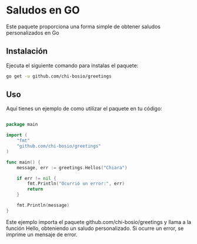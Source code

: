 # Saludos en GO

Este paquete proporciona una forma simple de obtener saludos personalizados en Go

## Instalación
Ejecuta el siguiente comando para instalas el paquete:
``` bash
go get -u github.com/chi-bosio/greetings
```

## Uso
Aquí tienes un ejemplo de como utilizar el paquete en tu código:
``` go

package main

import (
	"fmt"
	"github.com/chi-bosio/greetings"
)

func main() {
    message, err := greetings.Hellos("Chiara")

	if err != nil {
		fmt.Println("Ocurrió un error:", err)
        return
	}

	fmt.Println(message)
}

```

Este ejemplo importa el paquete github.com/chi-bosio/greetings y llama a la función Hello, obteniendo un saludo personalizado. Si ocurre un error, se imprime un mensaje de error.